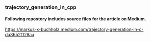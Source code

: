 ### trajectory_generation_in_cpp

#### Following repostory includes source files for the article on Medium.

https://markus-x-buchholz.medium.com/trajectory-generation-in-c-da36521128aa
